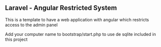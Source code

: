 ## Laravel - Angular Restricted System

This is a template to have a web application with angular which restricts access to the admin panel

Add your computer name to bootstrap/start.php to use de sqlite included in this project
